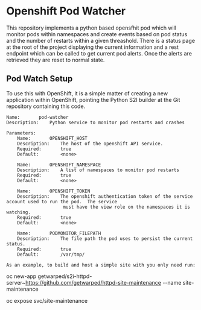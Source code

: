 # Openshift Pod Watcher

This repository implements a python based opensfhit pod which will monitor pods within namespaces and create events based on pod status and the number of restarts within a given threashold.   There is a status page at the root of the project displaying the current information and a rest endpoint which can be called to get current pod alerts.  Once the alerts are retrieved they are reset to normal state.

## Pod Watch Setup

To use this with OpenShift, it is a simple matter of creating a new application within OpenShift, pointing the Python S2I builder at the Git repository containing this code.


```
Name:		pod-watcher
Description:	Python service to monitor pod restarts and crashes

Parameters:
    Name:		OPENSHIFT_HOST
    Description:	The host of the openshift API service.
    Required:		true
    Default:        <none>

    Name:		OPENSHIFT_NAMESPACE
    Description:	A list of namespaces to monitor pod restarts
    Required:		true
    Default:		<none>
    
    Name:		OPENSHIFT_TOKEN
    Description:	The openshift authentication token of the service account used to run the pod.  The service 
                     must have the view role on the namespaces it is watching.
    Required:		true
    Default:		<none>

    Name:		PODMONITOR_FILEPATH
    Description:	The file path the pod uses to persist the current status.
    Required:		true
    Default:		/var/tmp/

As an example, to build and host a simple site with you only need run:

```
oc new-app getwarped/s2i-httpd-server~https://github.com/getwarped/httpd-site-maintenance --name site-maintenance

oc expose svc/site-maintenance
```

```
